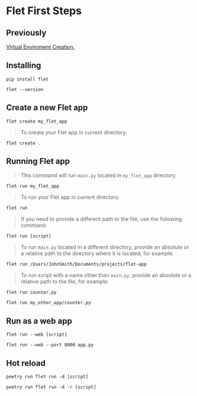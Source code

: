 # Flet First Steps

## Previously

[Virtual Enviroment Creation.](https://github.com/fidelysla/guias_comandos/blob/main/virtual_environment.md)

## Installing

```
pip install flet
```
```
flet --version
```

## Create a new Flet app

```
flet create my_flet_app
```

> To create your Flet app in current directory.
```
flet create .
```

## Running Flet app

> This command will run `main.py` located in `my_flet_app` directory.
```
flet run my_flet_app
```

> To run your Flet app in current directory.
```
flet run
```

> If you need to provide a different path to the file, use the following command:
```
flet run [script]
```

> To run `main.py` located in a different directory, provide an absolute or a relative path to the directory where it is located, for example:

```
flet run /Users/JohnSmith/Documents/projects/flet-app
```

> To run script with a name other than `main.py`, provide an absolute or a relative path to the file, for example:

```
flet run counter.py
```

```
flet run my_other_app/counter.py
```

## Run as a web app

```
flet run --web [script]
```
```
flet run --web --port 8000 app.py
```

## Hot reload

```
poetry run flet run -d [script]
```
```
poetry run flet run -d -r [script]
```

